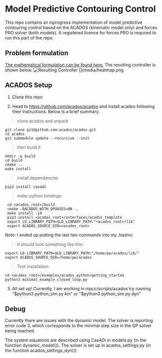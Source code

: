 # Model Predictive Contouring Control

This repo contains an inprogress implementation of model predictive contouring control based on the ACADOS (kinematic model only) and forces PRO solver (both models).  A registered licence for forces PRO is required to run this part of the repo. 

## Problem formulation
[The mathematical formulation can be found here.](media/problem_formulation/problem_formulation.pdf) The resulting controller is shown below.
![Resulting Controller](media/sample_track.gif)
[](media/heatmap.png
## ACADOS Setup

1. Clone this repo

2. Head to https://github.com/acados/acados and install acados following their instructions.
   Below is a brief summary.
 > clone acados and unpack
 ```shell
 git clone git@github.com:acados/acados.git
 cd acados
 git submodule update --recursive --init
 ```
 > then build it
 ```shell
 mkdir -p build
 cd build 
 cmake ..  
 make install
 ```
 > install dependencies
 ```shell
 pip3 install casadi
 ```
 >make python bindings:
```shell
 cd <acados_root>/build
 cmake -DACADOS_WITH_QPOASES=ON ..
 make install -j4
 pip3 install <acados_root>/interfaces/acados_template
 export LD_LIBRARY_PATH=$LD_LIBRARY_PATH:"<acados_root>/lib"
 export ACADOS_SOURCE_DIR=<acados_root>
 ```   
Note: I ended up putting the last two commands into my .bashrc
 >It should look something like this:
 ```shell
 export LD_LIBRARY_PATH=$LD_LIBRARY_PATH:"/home/pw/acados/lib/"
 export ACADOS_SOURCE_DIR=/home/pw/acados
 ```
>Test installation:
   ```shell
   cd <acados_root>/examples/acados_python/getting_started
   python3 minimal_example_closed_loop.py 
   ```
3.  All set up!
    Currently, I am working in mpcc/scripts/acados
    try running "$python3 python_sim.py kin" or "$python3 python_sim.py dyn" 
    
## Debug

Currently there are issues with the dynamic model. The solver is reporting error code 3, which corresponds to the minimal step size in the QP solver being reached.

The system equations are described using CasADi in models.py (in the function dynamic_model()). The solver is set up in acados_settings.py (in the function acados_settings_dyn())
